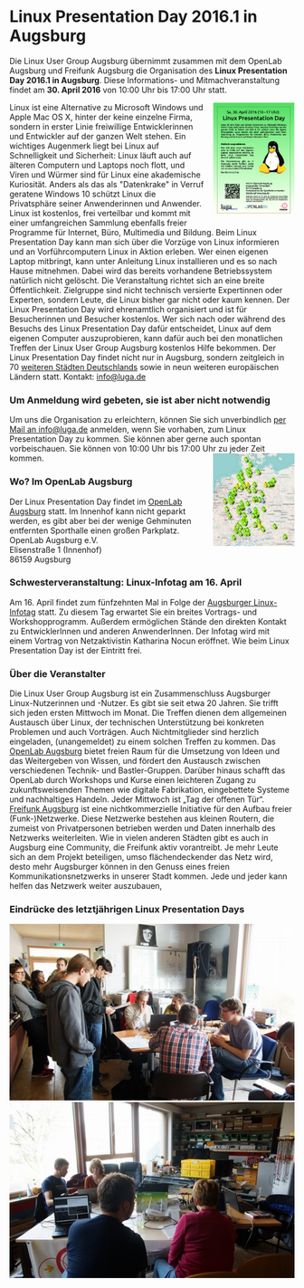 # Linux Presentation Day 2016.1 in Augsburg

Die Linux User Group Augsburg übernimmt zusammen mit dem OpenLab Augsburg und Freifunk Augsburg die Organisation des <strong>Linux Presentation Day 2016.1 in Augsburg</strong>. Diese Informations- und Mitmachveranstaltung findet am <strong>30. April 2016</strong> von 10:00 Uhr bis 17:00 Uhr statt.
<div style="float:right; margin-left: 15px"><a href="/download/lpd/poster_2016.pdf"><img src="/images/lpd/poster_2016.png" style="width: 144px"></a></div>
Linux ist eine Alternative zu Microsoft Windows und Apple Mac OS X, hinter der keine einzelne Firma, sondern in erster Linie freiwillige Entwicklerinnen und Entwickler auf der ganzen Welt stehen. Ein wichtiges Augenmerk liegt bei Linux auf Schnelligkeit und Sicherheit: Linux läuft auch auf älteren Computern und Laptops noch flott, und Viren und Würmer sind für Linux eine akademische Kuriosität. Anders als das als "Datenkrake" in Verruf geratene Windows 10 schützt Linux die Privatsphäre seiner Anwenderinnen und Anwender. Linux ist kostenlos, frei verteilbar und kommt mit einer umfangreichen Sammlung ebenfalls freier Programme für Internet, Büro, Multimedia und Bildung.
Beim Linux Presentation Day kann man sich über die Vorzüge von Linux informieren und an Vorführcomputern Linux in Aktion erleben. Wer einen eigenen Laptop mitbringt, kann unter Anleitung Linux installieren und es so nach Hause mitnehmen. Dabei wird das bereits vorhandene Betriebssystem natürlich nicht gelöscht.
Die Veranstaltung richtet sich an eine breite Öffentlichkeit. Zielgruppe sind nicht technisch versierte Expertinnen oder Experten, sondern Leute, die Linux bisher gar nicht oder kaum kennen. Der Linux Presentation Day wird ehrenamtlich organisiert und ist für Besucherinnen und Besucher kostenlos. Wer sich nach oder während des Besuchs des Linux Presentation Day dafür entscheidet, Linux auf dem eigenen Computer auszuprobieren, kann dafür auch bei den monatlichen Treffen der Linux User Group Augsburg kostenlos Hilfe bekommen.
Der Linux Presentation Day findet nicht nur in Augsburg, sondern zeitgleich in 70 <a href="http://www.linux-presentation-day.de/">weiteren Städten Deutschlands</a> sowie in neun weiteren europäischen Ländern statt.
Kontakt: <a href="mailto:info@luga.de">info@luga.de</a>
<h3>Um Anmeldung wird gebeten, sie ist aber nicht notwendig</h3>
Um uns die Organisation zu erleichtern, können Sie sich unverbindlich <a href="mailto:info@luga.de">per Mail an info@luga.de</a> anmelden, wenn Sie vorhaben, zum Linux Presentation Day zu kommen. Sie können aber gerne auch spontan vorbeischauen.
Sie können von 10:00 Uhr bis 17:00 Uhr zu jeder Zeit kommen.
<div style="float:right; margin-left: 15px"><a href="http://umap.openstreetmap.fr/de/map/linuxpresentationday_56831#6/51.802/12.151"><img src="/images/lpd/karte_2016.png" style="width: 144px"></a></div>
<h3>Wo? Im OpenLab Augsburg</h3>
Der Linux Presentation Day findet im <a href="http://wiki.openlab-augsburg.de/openwiki:raum">OpenLab Augsburg</a> statt. Im Innenhof kann nicht geparkt werden, es gibt aber bei der wenige Gehminuten entfernten Sporthalle einen großen Parkplatz.
OpenLab Augsburg e.V.<br>
Elisenstraße 1 (Innenhof)<br>
86159 Augsburg
<h3>Schwesterveranstaltung: Linux-Infotag am 16. April</h3>
Am 16. April findet zum fünfzehnten Mal in Folge der <a href="http://www.luga.de/Aktionen/LIT-2016/">Augsburger Linux-Infotag</a> statt. Zu diesem Tag erwartet Sie ein breites Vortrags- und Workshopprogramm. Außerdem ermöglichen Stände den direkten Kontakt zu EntwicklerInnen und anderen AnwenderInnen. Der Infotag wird mit einem Vortrag von Netzaktivistin Katharina Nocun eröffnet. Wie beim Linux Presentation Day ist der Eintritt frei.
<h3>Über die Veranstalter</h3>
Die Linux User Group Augsburg ist ein Zusammenschluss Augsburger Linux-Nutzerinnen und -Nutzer. Es gibt sie seit etwa 20 Jahren. Sie trifft sich jeden ersten Mittwoch im Monat. Die Treffen dienen dem allgemeinen Austausch über Linux, der technischen Unterstützung bei konkreten Problemen und auch 
Vorträgen. Auch Nichtmitglieder sind herzlich eingeladen, (unangemeldet) zu                  
einem solchen Treffen zu kommen.
Das <a href="https://openlab-augsburg.de/">OpenLab Augsburg</a> bietet freien Raum für die Umsetzung von Ideen und das                 
Weitergeben von Wissen, und fördert den Austausch zwischen verschiedenen Technik- und Bastler-Gruppen. Darüber hinaus schafft das OpenLab durch Workshops und Kurse einen leichteren Zugang zu zukunftsweisenden Themen wie digitale Fabrikation, eingebettete Systeme und nachhaltiges Handeln. Jeder                  
Mittwoch ist „Tag der offenen Tür“.                                                                                                                                                                                  
<a href="http://augsburg.freifunk.net/">Freifunk Augsburg</a> ist eine nichtkommerzielle Initiative für den Aufbau freier (Funk-)Netzwerke. Diese Netzwerke bestehen aus kleinen Routern, die zumeist von Privatpersonen betrieben werden und Daten innerhalb des Netzwerks weiterleiten. Wie in vielen anderen Städten gibt es auch in Augsburg eine Community, die Freifunk aktiv vorantreibt. Je mehr Leute sich an dem Projekt beteiligen, umso flächendeckender das Netz wird, desto mehr Augsburger können in den Genuss eines freien Kommunikationsnetzwerks in unserer Stadt kommen. Jede und jeder kann helfen das Netzwerk weiter auszubauen,
<h3>Eindrücke des letztjährigen Linux Presentation Days</h3>
<img src="/images/lpd/2016_1.jpeg">
<img src="/images/lpd/2016_2.jpeg">
